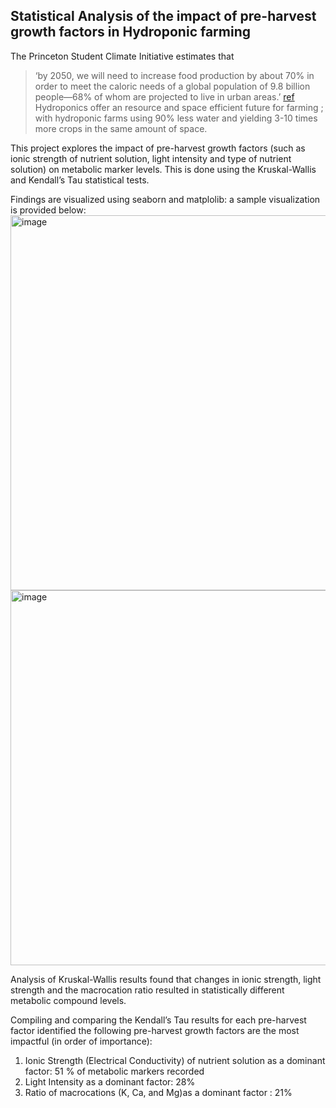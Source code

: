 ## Statistical Analysis of the impact of pre-harvest growth factors in Hydroponic farming

The Princeton Student Climate Initiative estimates that 
> ‘by 2050, we will need to increase food production by about 70% in order to meet the caloric needs of a global population of 9.8 billion people—68% of whom are projected to live in urban areas.’
> [ref](https://psci.princeton.edu/tips/2020/11/9/the-future-of-farming-hydroponics)
Hydroponics offer an resource and space efficient future for farming ; with hydroponic farms using 90% less water and yielding 3-10 times more crops in the same amount of space.

This project explores the impact of pre-harvest growth factors (such as ionic strength of nutrient solution, light intensity and type of nutrient solution)  on metabolic marker levels. This is done using the Kruskal-Wallis and Kendall’s Tau statistical tests.

Findings are visualized using seaborn and matplolib: a sample visualization is provided below:
<img width="600" alt="image" src="https://github.com/user-attachments/assets/77d7d639-2120-4dde-b03c-8dc694eb417c" />
<img width="600" alt="image" src="https://github.com/user-attachments/assets/96e5d926-131d-4739-ba5c-d286bebd3c4b" />



Analysis of Kruskal-Wallis results found that changes in ionic strength, light strength and the macrocation ratio resulted in statistically different metabolic compound levels.

Compiling and comparing the Kendall’s Tau results for each pre-harvest factor identified the following pre-harvest growth factors are the most impactful (in order of importance): 
1. Ionic Strength (Electrical Conductivity) of nutrient solution as a dominant factor: 51 % of metabolic markers recorded
2. Light Intensity as a dominant factor: 28%
3. Ratio of macrocations (K, Ca, and Mg)as a dominant factor : 21%
